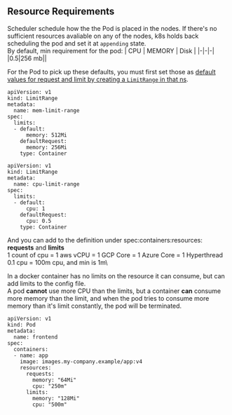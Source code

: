 ## Resource Requirements
Scheduler schedule how the the Pod is placed in the nodes. If there's no sufficient resources avaliable on any of the nodes, k8s holds back scheduling the pod and set it at `appending` state.\
By default, min requirement for the pod:
| CPU | MEMORY | Disk |
|-|-|-|
|0.5|256 mb||

For the Pod to pick up these defaults, you must first set those as [default values for request and limit by creating a `LimitRange` in that ns](https://kubernetes.io/docs/tasks/configure-pod-container/assign-memory-resource).
```
apiVersion: v1
kind: LimitRange
metadata:
  name: mem-limit-range
spec:
  limits:
  - default:
      memory: 512Mi
    defaultRequest:
      memory: 256Mi
    type: Container
    
apiVersion: v1
kind: LimitRange
metadata:
  name: cpu-limit-range
spec:
  limits:
  - default:
      cpu: 1
    defaultRequest:
      cpu: 0.5
    type: Container
```

And you can add to the definition under spec:containers:resources: **requests** and **limits**\
1 count of cpu = 1 aws vCPU = 1 GCP Core = 1 Azure Core = 1 Hyperthread\
0.1 cpu = 100m cpu, and min is 1m\

In a docker container has no limits on the resource it can consume, but can add limits to the config file.\
A pod **cannot** use more CPU than the limits, but a container **can** consume more memory than the limit, and when the pod tries to consume more memory than it's limit constantly, the pod will be terminated.

```
apiVersion: v1
kind: Pod
metadata:
  name: frontend
spec:
  containers:
  - name: app
    image: images.my-company.example/app:v4
    resources:
      requests:
        memory: "64Mi"
        cpu: "250m"
      limits:
        memory: "128Mi"
        cpu: "500m"
```
